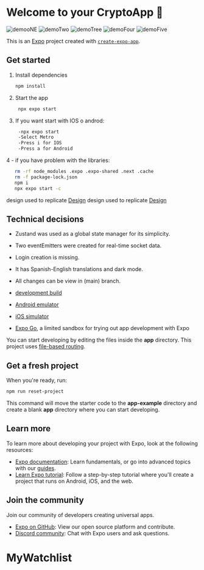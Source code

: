 # Welcome to your CryptoApp 👋

![demooNE](https://github.com/user-attachments/assets/31bf7e16-7d5b-491d-b306-22f8fd2b7187)
![demoTwo](https://github.com/user-attachments/assets/0200d2d0-f9c6-4bd0-bc53-d790c332d4ba)
![demoTree](https://github.com/user-attachments/assets/212510bb-bf3b-49ca-ba33-54ef6683db45)
![demoFour](https://github.com/user-attachments/assets/5fcfe4a8-e81c-49cf-b7df-165b0cba8259)
![demoFive](https://github.com/user-attachments/assets/05b9d3e2-8597-4127-9976-a93cb9aa1336)


This is an [Expo](https://expo.dev) project created with [`create-expo-app`](https://www.npmjs.com/package/create-expo-app).

## Get started

1. Install dependencies

   ```bash
   npm install
   ```

2. Start the app

   ```bash
    npx expo start
   ```

3. If you want start with IOS o androd:

   ```bash
    -npx expo start
    -Select Metro
    -Press i for IOS
    -Press a for Android
   ```

4 - if you have problem with the libraries:

 ```bash
    rm -rf node_modules .expo .expo-shared .next .cache
    rm -f package-lock.json
    npm i
    npx expo start -c
   ```

design used to replicate [Design](https://www.figma.com/community/file/1380191315027391275/crypto-exchange-ui-design-kit)
design used to replicate [Design](https://www.figma.com/design/AwbKZk3zrgK513O40t8V1c/Crypto-Exchange-UI-Design-Kit--Community-?node-id=2704-418&p=f&t=ZTlIDnEOUHV4FQhJ-0)

## Technical decisions

- Zustand was used as a global state manager for its simplicity.
- Two eventEmitters were created for real-time socket data.
- Login creation is missing.
- It has Spanish-English translations and dark mode.
- All changes can be view in (main) branch.

- [development build](https://docs.expo.dev/develop/development-builds/introduction/)
- [Android emulator](https://docs.expo.dev/workflow/android-studio-emulator/)
- [iOS simulator](https://docs.expo.dev/workflow/ios-simulator/)
- [Expo Go](https://expo.dev/go), a limited sandbox for trying out app development with Expo

You can start developing by editing the files inside the **app** directory. This project uses [file-based routing](https://docs.expo.dev/router/introduction).

## Get a fresh project

When you're ready, run:

```bash
npm run reset-project
```

This command will move the starter code to the **app-example** directory and create a blank **app** directory where you can start developing.

## Learn more

To learn more about developing your project with Expo, look at the following resources:

- [Expo documentation](https://docs.expo.dev/): Learn fundamentals, or go into advanced topics with our [guides](https://docs.expo.dev/guides).
- [Learn Expo tutorial](https://docs.expo.dev/tutorial/introduction/): Follow a step-by-step tutorial where you'll create a project that runs on Android, iOS, and the web.

## Join the community

Join our community of developers creating universal apps.

- [Expo on GitHub](https://github.com/expo/expo): View our open source platform and contribute.
- [Discord community](https://chat.expo.dev): Chat with Expo users and ask questions.
# MyWatchlist
